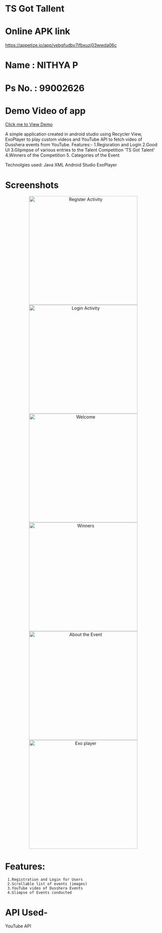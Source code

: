 # TS Got Tallent
# Online APK link
https://appetize.io/app/vebgfudbv7jfbxuzj03wwda06c
# Name : NITHYA P
# Ps No. : 99002626
# Demo Video of app
[Click me to View Demo](https://user-images.githubusercontent.com/72501979/98433635-c38c7700-20ee-11eb-9e7f-358d30da4859.gif)

A simple  application created in android studio using Recycler View, ExoPlayer to play custom videos and YouTube API to fetch video of Dusshera events from YouTube. Features:- 1.Regisration and Login 2.Good UI 3.Glipmpse of various entries to the Talent Competition 'TS Got Talent' 4.Winners of the Competition 5. Categories of the Event


Technolgies used:
Java
XML
Android Studio
ExoPlayer


# Screenshots 

<p align="center">
  <img src="images/ss1.jpeg" width="350" title="Register Activity">
  <img src="images/ss2.jpeg" width="350" alt="Login Activity">
  <img src="images/ss3.jpeg" width="350" title="Welcome">
  <img src="images/ss4.jpeg" width="350" title="Winners">
  <img src="images/ss5.jpeg" width="350" title="About the Event">
   <img src="images/exo.jpeg" width="350" title="Exo player">
</p>

# Features:
     1.Registration and Login for Users
     2.Scrollable list of events (images) 
     3.YouTube video of Dusshera Events
     4.Glimpse of Events conducted



# API Used- 
YouTube API
